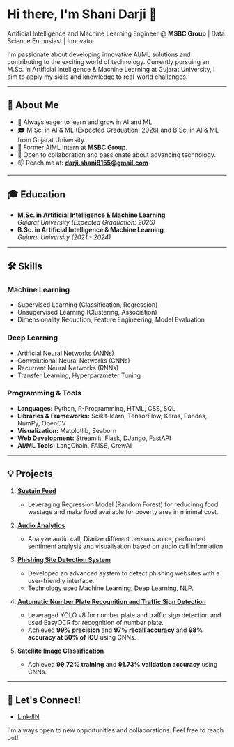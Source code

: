 # Hi there, I'm Shani Darji 👋

Artificial Intelligence and Machine Learning Engineer @ **MSBC Group** | Data Science Enthusiast | Innovator

I'm passionate about developing innovative AI/ML solutions and contributing to the exciting world of technology. Currently pursuing an M.Sc. in Artificial Intelligence & Machine Learning at Gujarat University, I aim to apply my skills and knowledge to real-world challenges.

---

## 📘 About Me
- 🌱 Always eager to learn and grow in AI and ML.
- 🎓 M.Sc. in AI & ML (Expected Graduation: 2026) and B.Sc. in AI & ML from Gujarat University.
- 💼 Former AIML Intern at **MSBC Group**.
- 🤝 Open to collaboration and passionate about advancing technology.
- 📫 Reach me at: **darji.shani8155@gmail.com**

---

## 🎓 Education
- **M.Sc. in Artificial Intelligence & Machine Learning**  
  *Gujarat University (Expected Graduation: 2026)*  
- **B.Sc. in Artificial Intelligence & Machine Learning**  
  *Gujarat University (2021 - 2024)*  

---

## 🛠️ Skills
### **Machine Learning**
- Supervised Learning (Classification, Regression) 
- Unsupervised Learning (Clustering, Association)  
- Dimensionality Reduction, Feature Engineering, Model Evaluation  

### **Deep Learning**
- Artificial Neural Networks (ANNs)  
- Convolutional Neural Networks (CNNs)  
- Recurrent Neural Networks (RNNs)  
- Transfer Learning, Hyperparameter Tuning  

### **Programming & Tools**
- **Languages:** Python, R-Programming, HTML, CSS, SQL
- **Libraries & Frameworks:** Scikit-learn, TensorFlow, Keras, Pandas, NumPy, OpenCV  
- **Visualization:** Matplotlib, Seaborn  
- **Web Development:** Streamlit, Flask, DJango, FastAPI  
- **AI/ML Tools:** LangChain, FAISS, CrewAI  

---

## 💡 Projects
1. **[Sustain Feed](#)**  
   - Leveraging Regression Model (Random Forest) for reducinng food wastage and make food available for poverty area in minimal cost. 

2. **[Audio Analytics](#)**  
   - Analyze audio call, Diarize different persons voice, performed sentiment analysis and visualisation based on audio call information.

3. **[Phishing Site Detection System](#)**  
   - Developed an advanced system to detect phishing websites with a user-friendly interface.
   - Technology used Machine Learning, Deep Learning, NLP. 

4. **[Automatic Number Plate Recognition and Traffic Sign Detection](#)**  
   - Leveraged YOLO v8 for number plate and traffic sign detection and used EasyOCR for recognition of number plate.
   - Achieved **99% precision** and **97% recall accuracy** and **98% accuracy at 50% of IOU** using CNNs.  

6. **[Satellite Image Classification](#)**  
   - Achieved **99.72% training** and **91.73% validation accuracy** using CNNs.  



---

## 🤝 Let's Connect!
- [LinkdIN](#)   

I'm always open to new opportunities and collaborations. Feel free to reach out!

